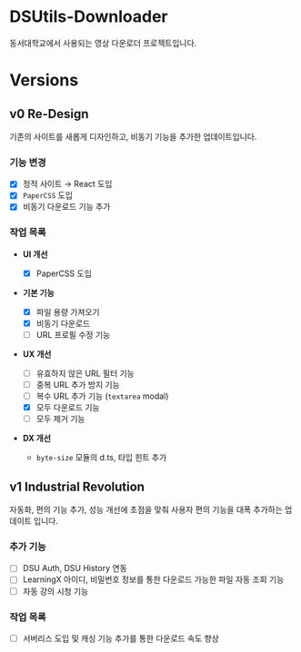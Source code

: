 <h1>DSUtils-Downloader</h1>

동서대학교에서 사용되는 영상 다운로더 프로젝트입니다.

# Versions

## v0 Re-Design

기존의 사이트를 새롭게 디자인하고, 비동기 기능을 추가한 업데이트입니다.

### 기능 변경

- [x] 정적 사이트 &rarr; React 도입
- [x] `PaperCSS` 도입
- [x] 비동기 다운로드 기능 추가

### 작업 목록

- **UI 개선**
  - [x] PaperCSS 도입
- **기본 기능**
  - [x] 파일 용량 가져오기
  - [x] 비동기 다운로드
  - [ ] URL 프로필 수정 기능
- **UX 개선**

  - [ ] 유효하지 않은 URL 필터 기능
  - [ ] 중복 URL 추가 방지 기능
  - [ ] 복수 URL 추가 기능 (`textarea` modal)
  - [x] 모두 다운로드 기능
  - [ ] 모두 제거 기능

- **DX 개선**
  - `byte-size` 모듈의 d.ts, 타입 힌트 추가

## v1 Industrial Revolution

자동화, 편의 기능 추가, 성능 개선에 초점을 맞춰 사용자 편의 기능을 대폭 추가하는 업데이트 입니다.

### 추가 기능

- [ ] DSU Auth, DSU History 연동
- [ ] LearningX 아이디, 비밀번호 정보를 통한 다운로드 가능한 파일 자동 조회 기능
- [ ] 자동 강의 시청 기능

### 작업 목록

- [ ] 서버리스 도입 및 캐싱 기능 추가를 통한 다운로드 속도 향상
